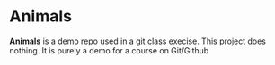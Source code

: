 # Animals
**Animals** is a demo repo used in a git class execise.
This project does nothing. It is purely a demo for a course on Git/Github